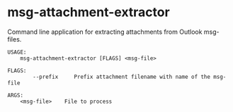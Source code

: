 # msg-attachment-extractor
Command line application for extracting attachments from Outlook msg-files.
```
USAGE:
    msg-attachment-extractor [FLAGS] <msg-file>

FLAGS:
        --prefix     Prefix attachment filename with name of the msg-file

ARGS:
    <msg-file>    File to process
```
